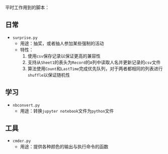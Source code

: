平时工作用到的脚本：

## 日常

-   `surprise.py`
    -   用途：抽奖，或者抽人参加某些强制的活动
    -   特性：
        1. 使用`csv`保存记录以保证更高的兼容性
        2. 支持从`Sheet1`的表头为`Record`的`A`列中读取人名并更新记录的`csv`文件
        3. 算法使用`Count`和`LastTime`完成优先队列，对于两者都相同的列表进行`shuffle`以保证随机性

## 学习

-   `nbconvert.py`
    -   用途：转换`jupyter notebook`文件为`python`文件

## 工具

-   `cmder.py`
    -   用途：提供各种颜色的输出与执行命令的函数
